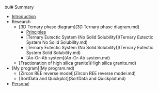 bui# Summary

* [Introduction](README.md)
* Research
	* [3D Ternary phase diagram](3D Ternary phase diagram.md)
		* [Principles](Principles.md)
		* [Ternary Eutectic System (No Solid Solubility)](Ternary Eutectic System No Solid Solubility.md)
		* [Ternary Eutectic System (No Solid Solubility)](Ternary Eutectic System Solid Solubility.md)
		* [An-Or-Ab system](An-Or-Ab system.md)
	* [Fractionation of high silica granite](High silica granite.md)
* [My program](My program.md)
	* [Zircon REE reverse model](Zircon REE reverse model.md)
	* [SortData and Quickplot](SortData and Quickplot.md)
* [Personal](Personal.md)